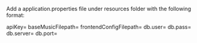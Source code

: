 Add a application.properties file under resources folder with the following format:

apiKey=
baseMusicFilepath=
frontendConfigFilepath=
db.user=
db.pass=
db.server=
db.port=